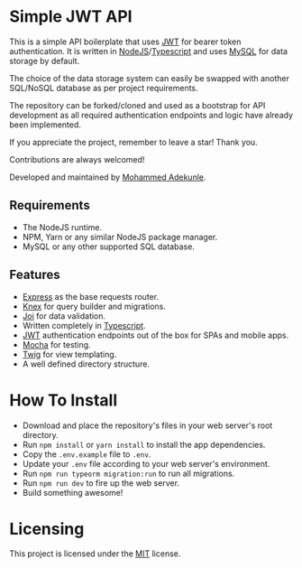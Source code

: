 # Simple JWT API

This is a simple API boilerplate that uses [JWT](https://jwt.io/) for bearer token authentication. It is written in [NodeJS](https://nodejs.org/)/[Typescript](https://www.typescriptlang.org/) and uses [MySQL](https://www.mysql.com/) for data storage by default.

The choice of the data storage system can easily be swapped with another SQL/NoSQL database as per project requirements.

The repository can be forked/cloned and used as a bootstrap for API development as all required authentication endpoints and logic have already been implemented.

If you appreciate the project, remember to leave a star! Thank you.

Contributions are always welcomed!

Developed and maintained by [Mohammed Adekunle](https://mohammedadekunle.com.ng).

## Requirements

- The NodeJS runtime.
- NPM, Yarn or any similar NodeJS package manager.
- MySQL or any other supported SQL database.

## Features

- [Express](https://expressjs.com/) as the base requests router.
- [Knex](https://knexjs.org/) for query builder and migrations.
- [Joi](https://joi.dev/) for data validation.
- Written completely in [Typescript](https://www.typescriptlang.org/).
- [JWT](https://jwt.io/) authentication endpoints out of the box for SPAs and mobile apps.
- [Mocha](https://mochajs.org/) for testing.
- [Twig](https://github.com/twigjs/twig.js) for view templating.
- A well defined directory structure.

# How To Install

- Download and place the repository's files in your web server's root directory.
- Run `npm install` or `yarn install` to install the app dependencies.
- Copy the `.env.example` file to `.env`.
- Update your `.env` file according to your web server's environment.
- Run `npm run typeorm migration:run` to run all migrations.
- Run `npm run dev` to fire up the web server.
- Build something awesome!

# Licensing

This project is licensed under the [MIT](LICENSE) license.
